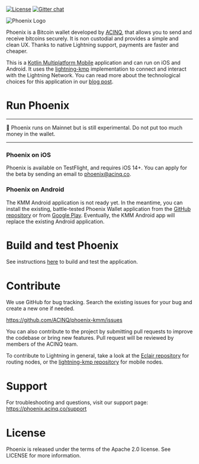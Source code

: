 [![License](https://img.shields.io/badge/license-Apache%202.0-blue.svg)](LICENSE)
[![Gitter chat](https://img.shields.io/badge/chat-on%20gitter-red.svg)](https://gitter.im/ACINQ/developers)

![Phoenix Logo](.readme/phoenix_text.png)

Phoenix is a Bitcoin wallet developed by [ACINQ](https://acinq.co), that allows you to send and receive bitcoins securely. It is non custodial and provides a simple and clean UX. Thanks to native Lightning support, payments are faster and cheaper.

This is a [Kotlin Multiplatform Mobile](https://kotlinlang.org/docs/mobile/home.html) application and can run on iOS and Android. It uses the [lightning-kmp](https://github.com/ACINQ/lightning-kmp) implementation to connect and interact with the Lightning Network. You can read more about the technological choices for this application in our [blog post](https://medium.com/@ACINQ/when-ios-cdf798d5f8ef).

# Run Phoenix

---

:construction: Phoenix runs on Mainnet but is still experimental. Do not put too much money in the wallet.

---

### Phoenix on iOS

Phoenix is available on TestFlight, and requires iOS 14+. You can apply for the beta by sending an email to phoenix@acinq.co.

### Phoenix on Android

The KMM Android application is not ready yet. In the meantime, you can install the existing, battle-tested Phoenix Wallet application from the [GitHub repository](https://github.com/ACINQ/phoenix) or from [Google Play](https://play.google.com/store/apps/details?id=fr.acinq.phoenix.mainnet). Eventually, the KMM Android app will replace the existing Android application.

# Build and test Phoenix

See instructions [here](https://github.com/ACINQ/phoenix-kmm/blob/master/BUILD.md) to build and test the application.

# Contribute

We use GitHub for bug tracking. Search the existing issues for your bug and create a new one if needed.

https://github.com/ACINQ/phoenix-kmm/issues

You can also contribute to the project by submitting pull requests to improve the codebase or bring new features. Pull request will be reviewed by members of the ACINQ team.

To contribute to Lightning in general, take a look at the [Eclair repository](https://github.com/ACINQ/eclair) for routing nodes, or the [lightning-kmp repository](https://github.com/ACINQ/lightning-kmp) for mobile nodes.

# Support

For troubleshooting and questions, visit our support page: https://phoenix.acinq.co/support

# License

Phoenix is released under the terms of the Apache 2.0 license. See LICENSE for more information.
